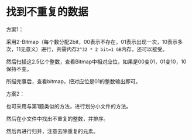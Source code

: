 # 找到不重复的数据　　

方案1：  

采用2-Bitmap（每个数分配2bit，00表示不存在，01表示出现一次，10表示多次，11无意义）进行，共需内存`2^32 * 2 bit=1 GB`内存，还可以接受。  

然后扫描这2.5亿个整数，查看Bitmap中相对应位，如果是00变01，01变10，10保持不变。  

所描完事后，查看bitmap，把对应位是01的整数输出即可。  

方案2：  

也可采用与第1题类似的方法，进行划分小文件的方法。  

然后在小文件中找出不重复的整数，并排序。  

然后再进行归并，注意去除重复的元素。  


